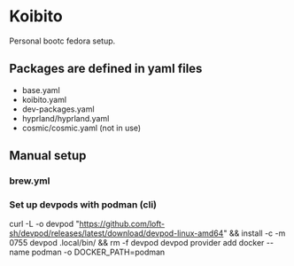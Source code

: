 # Koibito

Personal bootc fedora setup.

## Packages are defined in yaml files

- base.yaml
- koibito.yaml
- dev-packages.yaml
- hyprland/hyprland.yaml
- cosmic/cosmic.yaml (not in use)


## Manual setup

### brew.yml

### Set up devpods with podman (cli)

curl -L -o devpod "https://github.com/loft-sh/devpod/releases/latest/download/devpod-linux-amd64" && install -c -m 0755 devpod .local/bin/ && rm -f devpod
devpod provider add docker --name podman -o DOCKER_PATH=podman
